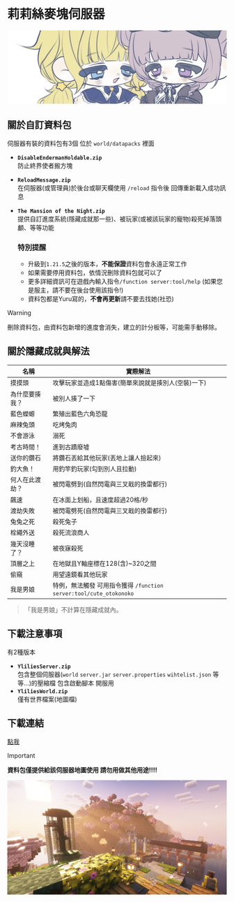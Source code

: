 <!-- 偷看個毛線球 又沒什麼好看的 -->

# 莉莉絲麥塊伺服器
[![ylilies](docs/image1.png)](https://twitter.com/ylili1125v)

## 關於自訂資料包
  伺服器有裝的資料包有3個 位於 ```world/datapacks``` 裡面
  - **```DisableEndermanHoldable.zip```**<br/>
    防止終界使者搬方塊
  - **```ReloadMessage.zip```**<br/>
    在伺服器(或管理員)於後台或聊天欄使用 ```/reload``` 指令後 回傳重新載入成功訊息
  - **```The Mansion of the Night.zip```**<br/>
    提供自訂進度系統(隱藏成就那一些)、被玩家(或被該玩家的寵物)殺死掉落頭顱、等等功能
	
	### 特別提醒
    * 升級到```1.21.5```之後的版本，**不能保證**資料包會永遠正常工作
    * 如果需要停用資料包，依情況刪除資料包就可以了
    * 更多詳細資訊可在遊戲內輸入指令```/function server:tool/help``` (如果您是服主，請不要在後台使用該指令!)
    * 資料包都是Yuru寫的，**不會再更新**請不要去找她(社恐)

> [!WARNING]
> 刪除資料包，由資料包新增的進度會消失，建立的計分板等，可能需手動移除。

## 關於隱藏成就與解法

| 名稱 | 實際解法 |
|----------|-----------------------------------------|
| 摸摸頭 | 攻擊玩家並造成1點傷害(簡單來說就是揍別人(空裝)一下) |
| 為什麼要揍我？ | 被別人揍了一下 |
| 藍色蠑螈 | 繁殖出藍色六角恐龍 |
| 麻辣兔頭 | 吃烤兔肉 |
| 不會游泳 | 溺死 |
| 考古時間！ | 進到古蹟廢墟 |
| 送你的鑽石 | 將鑽石丟給其他玩家(丟地上讓人撿起來) |
| 釣大魚！ | 用釣竿釣玩家(勾到別人且拉動) |
| 何人在此渡劫？ | 被閃電劈到(自然閃電與三叉戢的換雷都行) |
| 飆速 | 在冰面上划船，且速度超過20格/秒 |
| 渡劫失敗 | 被閃電劈死(自然閃電與三叉戢的換雷都行) |
| 兔兔之死 | 殺死兔子 |
| 栓繩外送 | 殺死流浪商人 |
| 幾天沒睡了？ | 被夜寐殺死 |
| 頂層之上 | 在地獄且Y軸座標在128(含)~320之間 |
| 偷窺 | 用望遠鏡看其他玩家 |
| 我是男娘 | 特例，無法觸發 可用指令獲得 ```/function server:tool/cute_otokonoko``` |
> 「我是男娘」不計算在隱藏成就內。

## 下載注意事項
  有2種版本
  - **```YliliesServer.zip```**<br/>
    包含整個伺服器(```world``` ```server.jar``` ```server.properties``` ```wihtelist.json``` 等等...)的壓縮檔 包含啟動腳本 開服用
  - **```YliliesWorld.zip```**<br/>
    僅有世界檔案(地圖檔)

## 下載連結
[點我](https://drive.google.com/drive/folders/1QlwCm7AijUDzV8X8_w3bXxEP5j2Y3jCP)
> [!IMPORTANT]
> **資料包僅提供給該伺服器地圖使用 請勿用做其他用途!!!!**

[![image2](docs/image2.png)](https://github.com/NyaYuuru/ylilies-minecraft-server)

